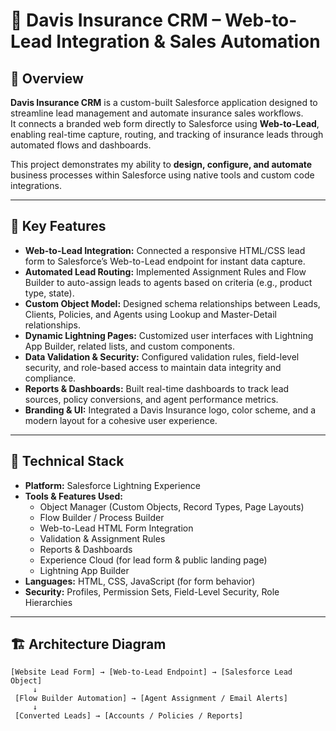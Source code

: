 # 🏢 Davis Insurance CRM – Web-to-Lead Integration & Sales Automation

## 🚀 Overview
**Davis Insurance CRM** is a custom-built Salesforce application designed to streamline lead management and automate insurance sales workflows.  
It connects a branded web form directly to Salesforce using **Web-to-Lead**, enabling real-time capture, routing, and tracking of insurance leads through automated flows and dashboards.

This project demonstrates my ability to **design, configure, and automate** business processes within Salesforce using native tools and custom code integrations.

---

## 🧩 Key Features
- **Web-to-Lead Integration:** Connected a responsive HTML/CSS lead form to Salesforce’s Web-to-Lead endpoint for instant data capture.  
- **Automated Lead Routing:** Implemented Assignment Rules and Flow Builder to auto-assign leads to agents based on criteria (e.g., product type, state).  
- **Custom Object Model:** Designed schema relationships between Leads, Clients, Policies, and Agents using Lookup and Master-Detail relationships.  
- **Dynamic Lightning Pages:** Customized user interfaces with Lightning App Builder, related lists, and custom components.  
- **Data Validation & Security:** Configured validation rules, field-level security, and role-based access to maintain data integrity and compliance.  
- **Reports & Dashboards:** Built real-time dashboards to track lead sources, policy conversions, and agent performance metrics.  
- **Branding & UI:** Integrated a Davis Insurance logo, color scheme, and a modern layout for a cohesive user experience.

---

## 🧠 Technical Stack
- **Platform:** Salesforce Lightning Experience  
- **Tools & Features Used:**
  - Object Manager (Custom Objects, Record Types, Page Layouts)
  - Flow Builder / Process Builder
  - Web-to-Lead HTML Form Integration
  - Validation & Assignment Rules
  - Reports & Dashboards
  - Experience Cloud (for lead form & public landing page)
  - Lightning App Builder
- **Languages:** HTML, CSS, JavaScript (for form behavior)
- **Security:** Profiles, Permission Sets, Field-Level Security, Role Hierarchies

---

## 🏗️ Architecture Diagram
```plaintext
[Website Lead Form] → [Web-to-Lead Endpoint] → [Salesforce Lead Object]
     ↓
 [Flow Builder Automation] → [Agent Assignment / Email Alerts]
     ↓
 [Converted Leads] → [Accounts / Policies / Reports]
